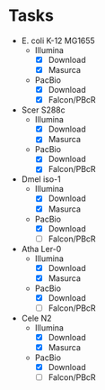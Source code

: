# Tasks

* E. coli K-12 MG1655
    * Illumina
        * [x] Download
        * [x] Masurca
    * PacBio
        * [x] Download
        * [x] Falcon/PBcR
* Scer S288c
    * Illumina
        * [x] Download
        * [x] Masurca
    * PacBio
        * [x] Download
        * [x] Falcon/PBcR
* Dmel iso-1
    * Illumina
        * [x] Download
        * [x] Masurca
    * PacBio
        * [x] Download
        * [ ] Falcon/PBcR
* Atha Ler-0
    * Illumina
        * [x] Download
        * [x] Masurca
    * PacBio
        * [x] Download
        * [ ] Falcon/PBcR
* Cele N2
    * Illumina
        * [x] Download
        * [x] Masurca
    * PacBio
        * [x] Download
        * [ ] Falcon/PBcR
